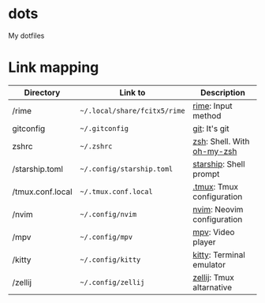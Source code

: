 # dots

My dotfiles

# Link mapping

| Directory        | Link to                      | Description                    |
| ---------------- | ---------------------------- | ------------------------------ |
| /rime            | `~/.local/share/fcitx5/rime` | [rime]: Input method           |
| gitconfig        | `~/.gitconfig`               | [git]: It's git                |
| zshrc            | `~/.zshrc`                   | [zsh]: Shell. With [oh-my-zsh] |
| /starship.toml   | `~/.config/starship.toml`    | [starship]: Shell prompt       |
| /tmux.conf.local | `~/.tmux.conf.local`         | [.tmux]: Tmux configuration    |
| /nvim            | `~/.config/nvim`             | [nvim]: Neovim configuration   |
| /mpv             | `~/.config/mpv`              | [mpv]: Video player            |
| /kitty           | `~/.config/kitty`            | [kitty]: Terminal emulator     |
| /zellij          | `~/.config/zellij`           | [zellij]: Tmux altarnative     |

[rime]: https://rime.im/
[git]: https://git-scm.com/
[zsh]: https://www.zsh.org/
[oh-my-zsh]: https://github.com/ohmyzsh/ohmyzsh
[starship]: https://starship.rs/
[.tmux]: https://github.com/gpakosz/.tmux
[nvim]: https://neovim.io/
[mpv]: https://mpv.io/
[kitty]: https://sw.kovidgoyal.net/kitty/
[zellij]: https://zellij.dev/
